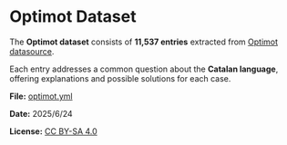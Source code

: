 # Optimot Dataset

The **Optimot dataset** consists of **11,537 entries** extracted from [Optimot datasource](https://aplicacions.llengua.gencat.cat/llc/AppJava/index.html).

Each entry addresses a common question about the **Catalan language**, offering explanations and possible solutions for each case.

**File:** [optimot.yml](optimot.yml)

**Date:** 2025/6/24

**License:** [CC BY-SA 4.0](https://creativecommons.org/licenses/by-sa/4.0/)

